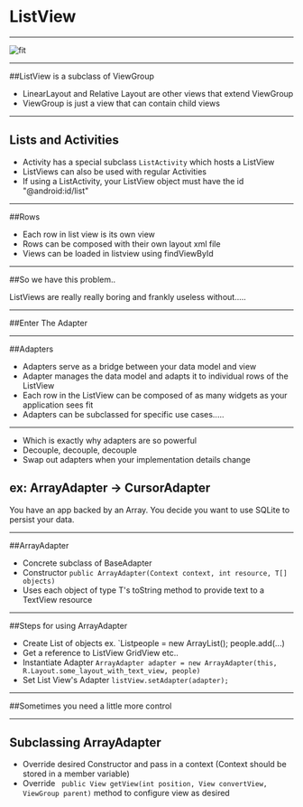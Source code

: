 # ListView

---

![fit](http://i.stack.imgur.com/scBMP.png)

---

##ListView is a subclass of ViewGroup

* LinearLayout and Relative Layout are other views that extend ViewGroup
* ViewGroup is just a view that can contain child views 

---

## Lists and Activities 

* Activity has a special subclass `ListActivity` which hosts a ListView 
* ListViews can also be used with regular Activities
* If using a ListActivity, your ListView object must have the id "@android:id/list"

---

##Rows

* Each row in list view is its own view 
* Rows can be composed with their own layout xml file
* Views can be loaded in listview using findViewById

--- 

##So we have this problem..

ListViews are really really boring and frankly useless without..... 

---

##Enter The Adapter 

---

##Adapters

* Adapters serve as a bridge between your data model and view
* Adapter manages the data model and adapts it to individual rows of the ListView 
* Each row in the ListView can be composed of as many widgets as your application sees fit 
* Adapters can be subclassed for specific use cases..... 

---

* Which is exactly why adapters are so powerful
* Decouple, decouple, decouple  
* Swap out adapters when your implementation details change

## ex: ArrayAdapter -> CursorAdapter 

You have an app backed by an Array.  You decide you want to use SQLite to persist your data.

---

##ArrayAdapter

* Concrete subclass of BaseAdapter 
* Constructor `public ArrayAdapter(Context context, int resource, T[] objects)`
* Uses each object of type T's toString method to provide text to a TextView resource

---

##Steps for using ArrayAdapter

* Create List of objects ex. `List<Person>people = new ArrayList<people>(); people.add(...)
* Get a reference to ListView GridView etc.. 
* Instantiate Adapter `ArrayAdapter adapter = new ArrayAdapter(this, R.Layout.some_layout_with_text_view, people)`
* Set List View's Adapter `listView.setAdapter(adapter);`

---

##Sometimes you need a little more control

---

## Subclassing ArrayAdapter

* Override desired Constructor and pass in a context (Context should be stored in a member variable)
* Override ` public View getView(int position, View convertView, ViewGroup parent)` method to configure view as desired 


